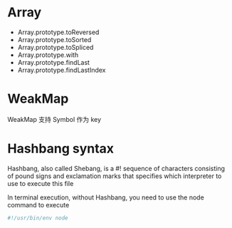 # Array

- Array.prototype.toReversed
- Array.prototype.toSorted
- Array.prototype.toSpliced
- Array.prototype.with
- Array.prototype.findLast
- Array.prototype.findLastIndex


# WeakMap

WeakMap 支持 Symbol 作为 key

# Hashbang syntax

Hashbang, also called Shebang, is a #! sequence of characters consisting of pound signs and exclamation marks that specifies which interpreter to use to execute this file

In terminal execution, without Hashbang, you need to use the node command to execute

```sh
#!/usr/bin/env node
```
